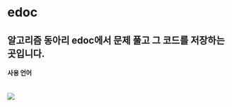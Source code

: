 # edoc
<h2>알고리즘 동아리 edoc에서 문제 풀고 그 코드를 저장하는 곳입니다.</h2>

<h4>사용 언어</h4><br>
<img src="https://img.shields.io/badge/java-007396?style=for-the-badge&logo=java&logoColor=white">

